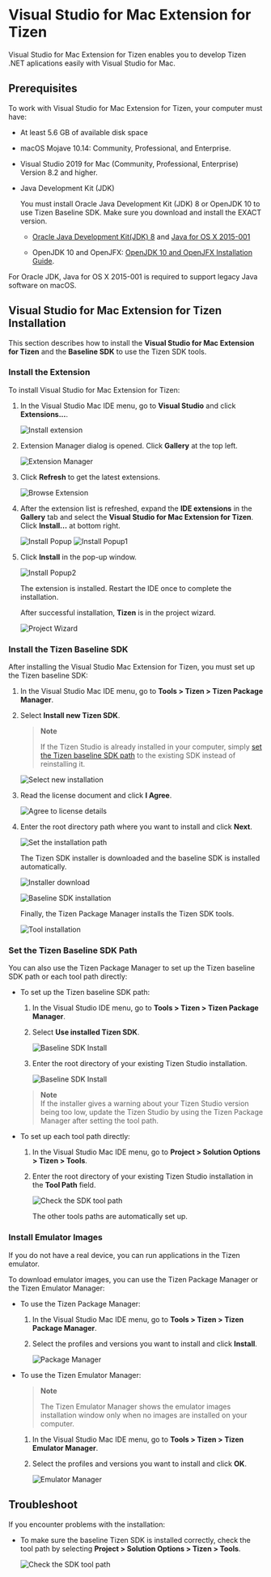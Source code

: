 # Visual Studio for Mac Extension for Tizen

Visual Studio for Mac Extension for Tizen enables you to develop Tizen .NET aplications easily with Visual Studio for Mac.

## Prerequisites

To work with Visual Studio for Mac Extension for Tizen, your computer must have:

- At least 5.6 GB of available disk space
- macOS Mojave 10.14: Community, Professional, and Enterprise.	
- Visual Studio 2019 for Mac (Community, Professional, Enterprise) Version 8.2 and higher.

- Java Development Kit (JDK)

  You must install Oracle Java Development Kit (JDK) 8 or OpenJDK 10 to use 
Tizen Baseline SDK. Make sure you download and install the EXACT version.

  - [Oracle Java Development Kit(JDK) 8](https://www.oracle.com/technetwork/java/javase/downloads/jdk8-downloads-2133151.html) and [Java for OS X 2015-001](https://support.apple.com/kb/DL1572)
 
  - OpenJDK 10 and OpenJFX: [OpenJDK 10 and OpenJFX Installation Guide](https://developer.tizen.org/development/articles/openjdk-10-and-openjfx-installation-guide#install-openjdk-for-macos).

For Oracle JDK, Java for OS X 2015-001 is required to support legacy Java software on macOS.

<a name="setup"></a>
## Visual Studio for Mac Extension for Tizen Installation

This section describes how to install the **Visual Studio for Mac Extension for Tizen** and the **Baseline SDK** to use the Tizen SDK tools.

### Install the Extension

To install Visual Studio for Mac Extension for Tizen:

1. In the Visual Studio Mac IDE menu, go to **Visual Studio** and click **Extensions...**.

   ![Install extension](media/install-extension1.png)

2. Extension Manager dialog is opened. Click **Gallery** at the top left.

	![Extension Manager](media/install-extension2.png)
   
3. Click **Refresh** to get the latest extensions.

	![Browse Extension](media/install-extension3.png)
	
4. After the extension list is refreshed, expand the **IDE extensions** in the **Gallery** tab and select the 
   **Visual Studio for Mac Extension for Tizen**. Click **Install...** at bottom right.

	![Install Popup](media/install-extension4.png)
	![Install Popup1](media/install-extension5.png)

5. Click **Install** in the pop-up window.

	![Install Popup2](media/install-extension6.png) 

   The extension is installed. Restart the IDE once to complete the installation.
   
   After successful installation, **Tizen** is in the project wizard.
   
   ![Project Wizard](media/install-extension7.png)

### Install the Tizen Baseline SDK

After installing the Visual Studio Mac Extension for Tizen, you must set up the Tizen baseline SDK:

1. In the Visual Studio Mac IDE menu, go to **Tools &gt; Tizen &gt; Tizen Package Manager**.
2. Select **Install new Tizen SDK**.

   > **Note**
   >
   > If the Tizen Studio is already installed in your computer, simply [set the Tizen baseline SDK path](#set-tizen-baseline-sdk) to the existing SDK instead of reinstalling it.
   
   ![Select new installation](media/howtoinstall-installwizard1.png)

3. Read the license document and click **I Agree**.

   ![Agree to license details](media/howtoinstall-installwizard2.png)

4. Enter the root directory path where you want to install and click **Next**.

   ![Set the installation path](media/howtoinstall-installwizard3.png)

   The Tizen SDK installer is downloaded and the baseline SDK is installed automatically.

   ![Installer download](media/howtoinstall-installwizard4.png)

   ![Baseline SDK installation](media/howtoinstall-installwizard5.png)

   Finally, the Tizen Package Manager installs the Tizen SDK tools.

   ![Tool installation](media/howtoinstall-installwizard6.png)

<a name="set-tizen-baseline-sdk"></a>
### Set the Tizen Baseline SDK Path 

You can also use the Tizen Package Manager to set up the Tizen baseline SDK path or each tool path directly:

- To set up the Tizen baseline SDK path:
  1. In the Visual Studio IDE menu, go to **Tools &gt; Tizen &gt; Tizen Package Manager**.
  2. Select **Use installed Tizen SDK**.

     ![Baseline SDK Install](media/howtoinstall-installwizard7.png)

  3. Enter the root directory of your existing Tizen Studio installation.

     ![Baseline SDK Install](media/howtoinstall-installwizard8.png)

  > **Note**  
  > If the installer gives a warning about your Tizen Studio version being too low, update the Tizen Studio by using the Tizen Package Manager after setting the tool path.

- To set up each tool path directly:
  1. In the Visual Studio Mac IDE menu, go to **Project &gt; Solution Options &gt; Tizen &gt; Tools**.
  2. Enter the root directory of your existing Tizen Studio installation in the **Tool Path** field.

     ![Check the SDK tool path](media/howtoinstall-checktoolpath.png)

     The other tools paths are automatically set up.

### Install Emulator Images

If you do not have a real device, you can run applications in the Tizen emulator.

To download emulator images, you can use the Tizen Package Manager or the Tizen Emulator Manager:

- To use the Tizen Package Manager:
  1. In the Visual Studio Mac IDE menu, go to **Tools &gt; Tizen &gt; Tizen Package Manager**.
  2. Select the profiles and versions you want to install and click **Install**.

     ![Package Manager](media/howtoinstall-packagemanager.png)

- To use the Tizen Emulator Manager:

  > **Note**
  >
  > The Tizen Emulator Manager shows the emulator images installation window only when no images are installed on your computer.

  1. In the Visual Studio Mac IDE menu, go to **Tools &gt; Tizen &gt; Tizen Emulator Manager**.
  2. Select the profiles and versions you want to install and click **OK**.

     ![Emulator Manager](media/howtoinstall-emulatormanager.png)


## Troubleshoot

If you encounter problems with the installation:

- To make sure the baseline Tizen SDK is installed correctly, check the tool path by selecting **Project &gt; Solution Options &gt; Tizen &gt; Tools**.

  ![Check the SDK tool path](media/howtoinstall-checktoolpath.png)


